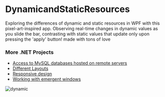 # DynamicandStaticResources
Exploring the differences of dynamic and static resources in WPF with this pixel-art-inspired app. Observing real-time changes in dynamic values as you slide the bar, contrasting with static values that update only upon pressing the 'apply' button! made with tons of love

<h3>More .NET Projects</h3>
<ul>
  <li>
    <a href="https://github.com/kxtxrinx/MySQLWPF">Access to MySQL databases hosted on remote servers</a>
  </li>
    <li>
    <a href="https://github.com/kxtxrinx/diffLayoutsWPF">Different Layouts</a>
  </li>
    <li>
    <a href="https://github.com/kxtxrinx/responsiveWPF">Responsive design</a>
  </li>
    <li>
    <a href="https://github.com/kxtxrinx/WhatACoolMessageBox">Working with emergent windows</a>
  </li>
</ul>

![dynamic](https://github.com/kxtxrinx/DynamicandStaticResources/assets/78937711/f2cb6d37-084c-496a-a8d3-905ab252494c)
